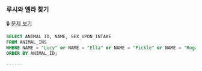 ### 루시와 엘라 찾기

🔒 [문제 보기](https://school.programmers.co.kr/learn/courses/30/lessons/59046)

```SQL
SELECT ANIMAL_ID, NAME, SEX_UPON_INTAKE
FROM ANIMAL_INS
WHERE NAME = "Lucy" or NAME = "Ella" or NAME = "Pickle" or NAME = "Rogan" or NAME = "Sabrina" or NAME = "Mitty"
ORDER BY ANIMAL_ID;

------
